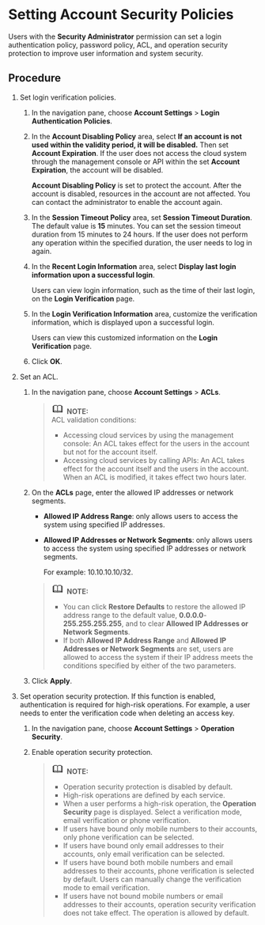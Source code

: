 # Setting Account Security Policies<a name="en-us_topic_0046611308"></a>

Users with the  **Security Administrator**  permission can set a login authentication policy, password policy, ACL, and operation security protection to improve user information and system security.

## Procedure<a name="section13189358"></a>

1.  Set login verification policies.
    1.  In the navigation pane, choose  **Account Settings**  \>  **Login Authentication Policies**.
    2.  In the  **Account Disabling Policy**  area, select  **If an account is not used within the validity period, it will be disabled.**  Then set  **Account Expiration**. If the user does not access the cloud system through the management console or API within the set  **Account Expiration**, the account will be disabled.

        **Account Disabling Policy**  is set to protect the account. After the account is disabled, resources in the account are not affected. You can contact the administrator to enable the account again.

    3.  In the  **Session Timeout Policy**  area, set  **Session Timeout Duration**. The default value is  **15**  minutes. You can set the session timeout duration from 15 minutes to 24 hours. If the user does not perform any operation within the specified duration, the user needs to log in again.
    4.  In the  **Recent Login Information**  area, select  **Display last login information upon a successful login**.

        Users can view login information, such as the time of their last login, on the  **Login Verification**  page.

    5.  In the  **Login Verification Information**  area, customize the verification information, which is displayed upon a successful login.

        Users can view this customized information on the  **Login Verification**  page.

    6.  Click  **OK**.

2.  Set an ACL.
    1.  In the navigation pane, choose  **Account Settings**  \>  **ACLs**.

        >![](public_sys-resources/icon-note.gif) **NOTE:**   
        >ACL validation conditions:  
        >-   Accessing cloud services by using the management console: An ACL takes effect for the users in the account but not for the account itself.  
        >-   Accessing cloud services by calling APIs: An ACL takes effect for the account itself and the users in the account. When an ACL is modified, it takes effect two hours later.  

    2.  On the  **ACLs**  page, enter the allowed IP addresses or network segments.

        -   **Allowed IP Address Range**: only allows users to access the system using specified IP addresses.
        -   **Allowed IP Addresses or Network Segments**: only allows users to access the system using specified IP addresses or network segments.

            For example: 10.10.10.10/32.

        >![](public_sys-resources/icon-note.gif) **NOTE:**   
        >-   You can click  **Restore Defaults**  to restore the allowed IP address range to the default value,  **0.0.0.0**-**255.255.255.255**, and to clear  **Allowed IP Addresses or Network Segments**.  
        >-   If both  **Allowed IP Address Range**  and  **Allowed IP Addresses or Network Segments**  are set, users are allowed to access the system if their IP address meets the conditions specified by either of the two parameters.  

    3.  Click  **Apply**.

3.  Set operation security protection. If this function is enabled, authentication is required for high-risk operations. For example, a user needs to enter the verification code when deleting an access key.
    1.  In the navigation pane, choose  **Account Settings**  \>  **Operation Security**.
    2.  Enable operation security protection.

        >![](public_sys-resources/icon-note.gif) **NOTE:**   
        >-   Operation security protection is disabled by default.  
        >-   High-risk operations are defined by each service.  
        >-   When a user performs a high-risk operation, the  **Operation Security**  page is displayed. Select a verification mode, email verification or phone verification.  
        >    -   If users have bound only mobile numbers to their accounts, only phone verification can be selected.  
        >    -   If users have bound only email addresses to their accounts, only email verification can be selected.  
        >    -   If users have bound both mobile numbers and email addresses to their accounts, phone verification is selected by default. Users can manually change the verification mode to email verification.  
        >    -   If users have not bound mobile numbers or email addresses to their accounts, operation security verification does not take effect. The operation is allowed by default.  



